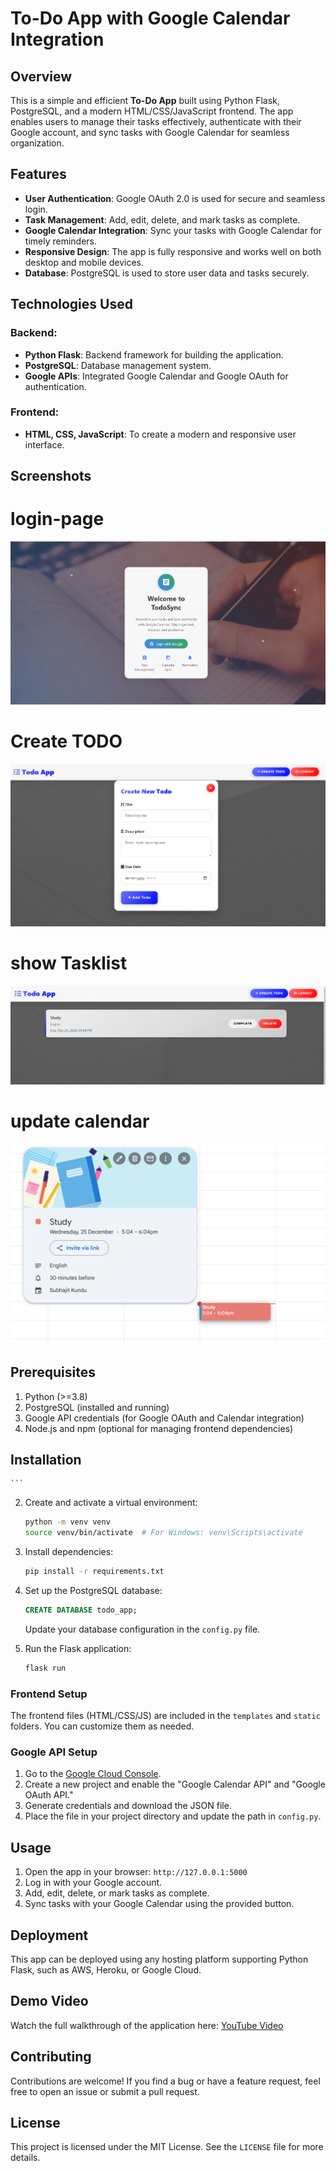
# To-Do App with Google Calendar Integration

## Overview

This is a simple and efficient **To-Do App** built using Python Flask, PostgreSQL, and a modern HTML/CSS/JavaScript frontend. The app enables users to manage their tasks effectively, authenticate with their Google account, and sync tasks with Google Calendar for seamless organization.

## Features

- **User Authentication**: Google OAuth 2.0 is used for secure and seamless login.
- **Task Management**: Add, edit, delete, and mark tasks as complete.
- **Google Calendar Integration**: Sync your tasks with Google Calendar for timely reminders.
- **Responsive Design**: The app is fully responsive and works well on both desktop and mobile devices.
- **Database**: PostgreSQL is used to store user data and tasks securely.

## Technologies Used

### Backend:
- **Python Flask**: Backend framework for building the application.
- **PostgreSQL**: Database management system.
- **Google APIs**: Integrated Google Calendar and Google OAuth for authentication.

### Frontend:
- **HTML, CSS, JavaScript**: To create a modern and responsive user interface.

## Screenshots
# login-page
![To-Do App Screenshot](./public/images/a.png)
# Create TODO
![To-Do App Screenshot](./public/images/b.png)
# show Tasklist
![To-Do App Screenshot](./public/images/c.png)
# update calendar
![To-Do App Screenshot](./public/images/e.png)


## Prerequisites

1. Python (>=3.8)
2. PostgreSQL (installed and running)
3. Google API credentials (for Google OAuth and Calendar integration)
4. Node.js and npm (optional for managing frontend dependencies)

## Installation

<!-- ### Backend Setup
1. Clone the repository:
    ```bash
    git clone 
    cd todo-app -->
    ```

2. Create and activate a virtual environment:
    ```bash
    python -m venv venv
    source venv/bin/activate  # For Windows: venv\Scripts\activate
    ```

3. Install dependencies:
    ```bash
    pip install -r requirements.txt
    ```

4. Set up the PostgreSQL database:
    ```sql
    CREATE DATABASE todo_app;
    ```
    Update your database configuration in the `config.py` file.

5. Run the Flask application:
    ```bash
    flask run
    ```

### Frontend Setup
The frontend files (HTML/CSS/JS) are included in the `templates` and `static` folders. You can customize them as needed.

### Google API Setup
1. Go to the [Google Cloud Console](https://console.cloud.google.com/).
2. Create a new project and enable the "Google Calendar API" and "Google OAuth API."
3. Generate credentials and download the JSON file.
4. Place the file in your project directory and update the path in `config.py`.

## Usage
1. Open the app in your browser: `http://127.0.0.1:5000`
2. Log in with your Google account.
3. Add, edit, delete, or mark tasks as complete.
4. Sync tasks with your Google Calendar using the provided button.

## Deployment
This app can be deployed using any hosting platform supporting Python Flask, such as AWS, Heroku, or Google Cloud.

## Demo Video
Watch the full walkthrough of the application here: [YouTube Video]()

## Contributing
Contributions are welcome! If you find a bug or have a feature request, feel free to open an issue or submit a pull request.

## License
This project is licensed under the MIT License. See the `LICENSE` file for more details.
